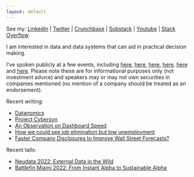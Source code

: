 ```yaml
---
layout: default
---
```

See my:     [LinkedIn](https://www.linkedin.com/in/alexander-izydorczyk-86390759)  \|   [Twitter](https://mobile.twitter.com/aleksizy)  \|   [Crunchbase](https://www.crunchbase.com/person/alexander-izydorczyk)  \|   [Substack](https://magis.substack.com/p/coming-soon?showWelcome=true)   \|   [Youtube](https://www.youtube.com/channel/UCoATmeMSUlbBu7dN6VsnWKg)   \|   [Stack Overflow](https://stackoverflow.com/users/1189959/alexizydorczyk)

I am interested in data and data systems that can aid in practical decision making. 

I've spoken publicly at a few events, including [here](https://www.youtube.com/watch?v=XzsxQnkbh_I&t=1s), [here](https://www.youtube.com/watch?v=kgBB_tHGSrU), [here](https://conferences.oreilly.com/strata/strata-ny-2019/public/schedule/speaker/306343.html), [here](https://www.dominodatalab.com/blog/learn-about-the-future-of-investing-from-hedge-fund-leaders-at-rev-2), [here](https://vimeo.com/491441764#t=00h16m25s) and [here](https://www.crowdcast.io/e/seeing-the-whole-picture). Please note these are for informational purposes only (not investment advice) and speakers may or may not own securities in companies mentioned (no mention of a company should be treated as an endorsement).

Recent writing:
- [Datanomics](https://magis.substack.com/p/datanomics?showWelcome=false&r=39xiq)
- [Project Cybersyn](https://magis.substack.com/p/project-cybersyn?s=w)
- [An Observation on Dashboard Speed](https://magis.substack.com/p/an-observation-on-dashboard-speed)
- [How we could see job elimination but low unemployment](https://magis.substack.com/p/a-coming-contradiction)
- [Faster Company Disclosures to Improve Wall Street Forecasts?](https://magis.substack.com/p/faster-company-disclosures-to-improve)

Recent talls:
- [Neudata 2022: External Data in the Wild](https://www.youtube.com/watch?v=c4YWU1IhMaA)
- [Battlefin Miami 2022: From Instant Alpha to Sustainable Alpha](https://t.co/hcFqjdsuhU)